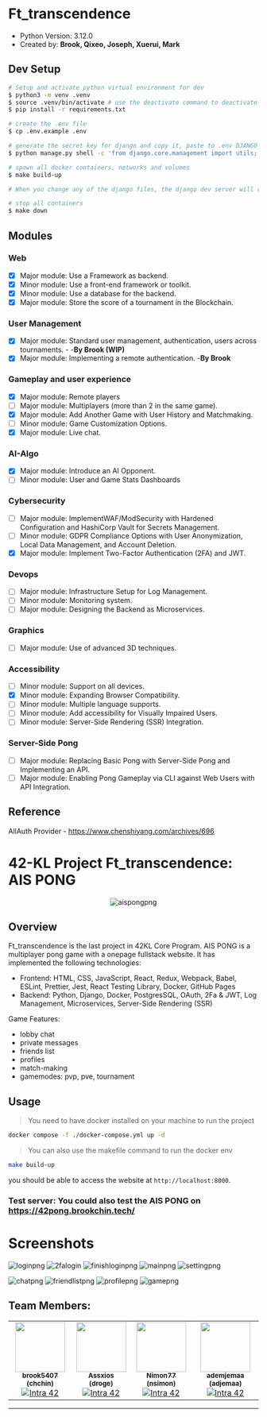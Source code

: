 # Ft_transcendence

- Python Version: 3.12.0
- Created by: <b>Brook, Qixeo, Joseph, Xuerui, Mark </b>


## Dev Setup

```bash
# Setup and activate python virtual environment for dev
$ python3 -m venv .venv
$ source .venv/bin/activate # use the deactivate command to deactivate the venv
$ pip install -r requirements.txt

# create the .env file
$ cp .env.example .env

# generate the secret key for django and copy it, paste to .env DJANGO_SECRET_KEY
$ python manage.py shell -c 'from django.core.management import utils; print(utils.get_random_secret_key())'

# spawn all docker containers, networks and volumes
$ make build-up

# When you change any of the django files, the django dev server will reload thanks to docker volume and watchdog

# stop all containers
$ make down
```


## Modules

### Web
- [x] Major module: Use a Framework as backend.
- [x] Minor module: Use a front-end framework or toolkit.
- [x] Minor module: Use a database for the backend.
- [x] Major module: Store the score of a tournament in the Blockchain.

### User Management
- [x] Major module: Standard user management, authentication, users across
tournaments. - -**By Brook (WIP)**
- [x] Major module: Implementing a remote authentication. -**By Brook**

### Gameplay and user experience
- [x] Major module: Remote players
- [ ] Major module: Multiplayers (more than 2 in the same game).
- [x] Major module: Add Another Game with User History and Matchmaking.
- [ ] Minor module: Game Customization Options.
- [x] Major module: Live chat.

### AI-Algo
- [x] Major module: Introduce an AI Opponent.
- [ ] Minor module: User and Game Stats Dashboards

### Cybersecurity
- [ ] Major module: ImplementWAF/ModSecurity with Hardened Configuration
and HashiCorp Vault for Secrets Management.
- [ ] Minor module: GDPR Compliance Options with User Anonymization, Local
Data Management, and Account Deletion.
- [x] Major module: Implement Two-Factor Authentication (2FA) and JWT.

### Devops
- [ ] Major module: Infrastructure Setup for Log Management.
- [ ] Minor module: Monitoring system.
- [ ] Major module: Designing the Backend as Microservices.

### Graphics
- [ ] Major module: Use of advanced 3D techniques.

### Accessibility
- [ ] Minor module: Support on all devices.
- [x] Minor module: Expanding Browser Compatibility.
- [ ] Minor module: Multiple language supports.
- [ ] Minor module: Add accessibility for Visually Impaired Users.
- [ ] Minor module: Server-Side Rendering (SSR) Integration.

### Server-Side Pong
- [ ] Major module: Replacing Basic Pong with Server-Side Pong and Implementing
an API.
- [ ] Major module: Enabling Pong Gameplay via CLI against Web Users with
API Integration.

## Reference

AllAuth Provider - 
https://www.chenshiyang.com/archives/696

# 42-KL Project Ft_transcendence: AIS PONG

<p align="center">
  <image alt="aispongpng" src="files/aispong.gif">
</p>

## Overview

Ft_transcendence is the last project in 42KL Core Program. AIS PONG is a multiplayer pong game with a onepage fullstack website.
It has implemented the following technologies:
- Frontend: HTML, CSS, JavaScript, React, Redux, Webpack, Babel, ESLint, Prettier, Jest, React Testing Library, Docker, GitHub Pages
- Backend: Python, Django, Docker, PostgresSQL, OAuth, 2Fa & JWT, Log Management, Microservices, Server-Side Rendering (SSR)

Game Features:
- lobby chat
- private messages
- friends list
- profiles
- match-making
- gamemodes: pvp, pve, tournament

## Usage
>  You need to have docker installed on your machine to run the project <br>

```bash
docker compose -f ./docker-compose.yml up -d
```
>  You can also use the makefile command to run the docker env <br>
    
```bash
make build-up
```

you should be able to access the website at `http://localhost:8000`.

### **Test server**: You could also test the AIS PONG on https://42pong.brookchin.tech/

# Screenshots

![loginpng](files/login.png)
![2falogin](files/2falogin.png)
![finishloginpng](files/signin.png)
![mainpng](files/main.png)
![settingpng](files/setting.png)

![chatpng](files/chat.png)
![friendlistpng](files/friendlist.png)
![profilepng](files/profile.png)
![gamepng](files/pong.png)

## Team Members:
<table>
  <tr>
    <td align="center"><a href="https://github.com/brook5407/"><img src="https://avatars.githubusercontent.com/u/100013115?v=4" width="100px;" alt=""/><br /><sub><b>brook5407 (chchin)</b></sub></a><br /><a href="https://profile.intra.42.fr/users/chchin" title="Intra 42"><img src="https://img.shields.io/badge/KL-FFFFFF?style=plastic&logo=42&logoColor=000000" alt="Intra 42"/></a></td>
    <td align="center"><a href="https://github.com/wangxuerui2003/"><img src="https://avatars.githubusercontent.com/u/69043064?v=4" width="100px;" alt=""/><br /><sub><b>Assxios (droge)</b></sub></a><br /><a href="https://profile.intra.42.fr/users/wxuerui" title="Intra 42"><img src="https://img.shields.io/badge/KL-FFFFFF?style=plastic&logo=42&logoColor=000000" alt="Intra 42"/></a></td>
    <td align="center"><a href="https://github.com/kiottoy/"><img src="https://avatars.githubusercontent.com/u/124850470?v=4" width="100px;" alt=""/><br /><sub><b>Nimon77 (nsimon)</b></sub></a><br /><a href="https://profile.intra.42.fr/users/yichan" title="Intra 42"><img src="https://img.shields.io/badge/KL-FFFFFF?style=plastic&logo=42&logoColor=000000" alt="Intra 42"/></a></td>
    <td align="center"><a href="https://github.com/Cloonie/"><img src="https://avatars.githubusercontent.com/u/104150554?v=4" width="100px;" alt=""/><br /><sub><b>ademjemaa (adjemaa)</b></sub></a><br /><a href="https://profile.intra.42.fr/users/mliew" title="Intra 42"><img src="https://img.shields.io/badge/KL-FFFFFF?style=plastic&logo=42&logoColor=000000" alt="Intra 42"/></a></td>
  </tr>
</table>

- - -
